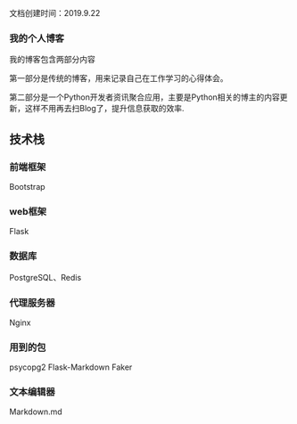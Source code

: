 文档创建时间：2019.9.22

### 我的个人博客

我的博客包含两部分内容

第一部分是传统的博客，用来记录自己在工作学习的心得体会。

第二部分是一个Python开发者资讯聚合应用，主要是Python相关的博主的内容更新，这样不用再去扫Blog了，提升信息获取的效率.

## 技术栈
### 前端框架
Bootstrap

### web框架
Flask

### 数据库
PostgreSQL、Redis

### 代理服务器
Nginx

### 用到的包
psycopg2
Flask-Markdown
Faker

### 文本编辑器
Markdown.md